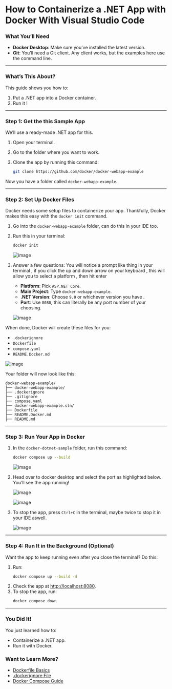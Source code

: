 # How to Containerize a .NET App with Docker With Visual Studio Code

### What You’ll Need
- **Docker Desktop**: Make sure you’ve installed the latest version.
- **Git**: You’ll need a Git client. Any client works, but the examples here use the command line.

---

### What’s This About?
This guide shows you how to:
1. Put a .NET app into a Docker container.
2. Run it !

---

### Step 1: Get the this Sample App
We’ll use a ready-made .NET app for this.

1. Open your terminal.
2. Go to the folder where you want to work.
3. Clone the app by running this command:

   ```bash
   git clone https://github.com/docker/docker-webapp-example
   ```

Now you have a folder called `docker-webapp-example`.

---

### Step 2: Set Up Docker Files
Docker needs some setup files to containerize your app. Thankfully, Docker makes this easy with the `docker init` command.

1. Go into the `docker-webapp-example` folder, can do this in your IDE too.
2. Run this in your terminal:

   ```bash
   docker init
   ```
   
   ![image](https://github.com/user-attachments/assets/f66f20fd-3681-4e9d-ae6b-65140b7b9092)

   

4. Answer a few questions:
   You will notice a prompt like thing in your terminal , if you click the up and down arrow on your keyboard , this will allow you to select a platform , then hit enter
   - **Platform**: Pick `ASP.NET Core`.
   - **Main Project**: Type `docker-webapp-example`.
   - **.NET Version**: Choose `9.0` or whichever version you have .
   - **Port**: Use `8080`, this can literally be any port number of your choosing.

   ![image](https://github.com/user-attachments/assets/c483510a-fb35-4505-8593-967993807c4c)


When done, Docker will create these files for you:
- `.dockerignore`
- `Dockerfile`
- `compose.yaml`
- `README.Docker.md`

![image](https://github.com/user-attachments/assets/da8bf2a0-999a-4635-87ba-bff4cc7cb0b2)


Your folder will now look like this:

```
docker-webapp-example/
├── docker-webapp-example/
├── .dockerignore
├── .gitignore
├── compose.yaml
├── docker-webapp-example.sln/
├── Dockerfile
├── README.Docker.md
├── README.md
```

---

### Step 3: Run Your App in Docker
1. In the `docker-dotnet-sample` folder, run this command:

   ```bash
   docker compose up --build
   ```
   
    ![image](https://github.com/user-attachments/assets/c11c18cc-9910-4f04-b332-25da4f5bf96d)
   
3. Head over to docker desktop and select the port as highlighted below. You’ll see the app running!

   ![image](https://github.com/user-attachments/assets/24297859-5dba-4ec6-b6c3-dd44b13af790)

   ![image](https://github.com/user-attachments/assets/80568a1b-e68c-423e-9479-90eeafbe11a2)


   
5. To stop the app, press `Ctrl+C` in the terminal, maybe twice to stop it in your IDE aswell.
   
   ![image](https://github.com/user-attachments/assets/80f33038-b271-4041-893f-606bb46040f7)

---

### Step 4: Run It in the Background (Optional)
Want the app to keep running even after you close the terminal? Do this:

1. Run:
   ```bash
   docker compose up --build -d
   ```
2. Check the app at [http://localhost:8080](http://localhost:8080).
3. To stop the app, run:
   ```bash
   docker compose down
   ```

---

### You Did It!
You just learned how to:
- Containerize a .NET app.
- Run it with Docker.

### Want to Learn More?
- [Dockerfile Basics](https://docs.docker.com/engine/reference/builder/)
- [.dockerignore File](https://docs.docker.com/engine/reference/builder/#dockerignore-file)
- [Docker Compose Guide](https://docs.docker.com/compose/)
```
